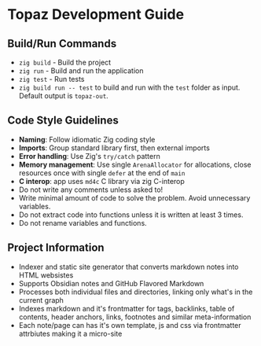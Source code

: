 # Topaz Development Guide

## Build/Run Commands
- `zig build` - Build the project
- `zig run` - Build and run the application
- `zig test` - Run tests
- `zig build run -- test` to build and run with the `test` folder as input. Default output is `topaz-out`.

## Code Style Guidelines
- **Naming**: Follow idiomatic Zig coding style
- **Imports**: Group standard library first, then external imports
- **Error handling**: Use Zig's `try/catch` pattern
- **Memory management**: Use single `ArenaAllocator` for allocations, close resources once with single `defer` at the end of `main`
- **C interop**: app uses `md4c` C library via zig C-interop
- Do not write any comments unless asked to!
- Write minimal amount of code to solve the problem. Avoid unnecessary variables.
- Do not extract code into functions unless it is written at least 3 times.
- Do not rename variables and functions.

## Project Information
- Indexer and static site generator that converts markdown notes into HTML websistes
- Supports Obsidian notes and GitHub Flavored Markdown
- Processes both individual files and directories, linking only what's in the current graph
- Indexes markdown and it's frontmatter for tags, backlinks, table of contents, header anchors, links, footnotes and similar meta-information
- Each note/page can has it's own template, js and css via frontmatter attrbiutes making it a micro-site
